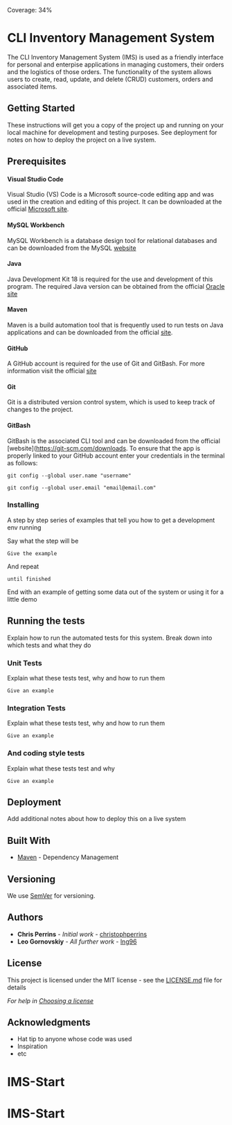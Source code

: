 Coverage: 34%
# CLI Inventory Management System

 The CLI Inventory Management System (IMS) is used as a friendly interface for personal and enterpise applications in managing customers, their orders and the logistics of those orders. The functionality of the system allows users to create, read, update, and delete (CRUD) customers, orders and associated items. 

## Getting Started

These instructions will get you a copy of the project up and running on your local machine for development and testing purposes. See deployment for notes on how to deploy the project on a live system.

## Prerequisites

#### Visual Studio Code
Visual Studio (VS) Code is a Microsoft source-code editing app and was used in the creation and editing of this project. It can be downloaded at the official [Microsoft site](https://code.visualstudio.com/download).

#### MySQL Workbench
MySQL Workbench is a database design tool for relational databases and can be downloaded from the MySQL [website](https://dev.mysql.com/downloads/workbench/)

#### Java
Java Development Kit 18 is required for the use and development of this program. The required Java version can be obtained from the official [Oracle site](https://www.oracle.com/java/technologies/javase/jdk18-archive-downloads.html)
#### Maven
Maven is a build automation tool that is frequently used to run tests on Java applications and can be downloaded from the official [site](https://maven.apache.org/download.cgi).


#### GitHub
A GitHub account is required for the use of Git and GitBash. For more information visit the official [site](https://github.com/)

#### Git

Git is a distributed version control system, which is used to keep track of changes to the project. 

#### GitBash

GitBash is the associated CLI tool and can be downloaded from the official [website](https://git-scm.com/downloads.
To ensure that the app is properly linked to your GitHub account enter your credentials in the terminal as follows:

```
git config --global user.name "username"
```

```
git config --global user.email "email@email.com"
```

### Installing

A step by step series of examples that tell you how to get a development env running

Say what the step will be

```
Give the example
```

And repeat

```
until finished
```

End with an example of getting some data out of the system or using it for a little demo

## Running the tests

Explain how to run the automated tests for this system. Break down into which tests and what they do

### Unit Tests 

Explain what these tests test, why and how to run them

```
Give an example
```

### Integration Tests 
Explain what these tests test, why and how to run them

```
Give an example
```

### And coding style tests

Explain what these tests test and why

```
Give an example
```

## Deployment

Add additional notes about how to deploy this on a live system

## Built With

* [Maven](https://maven.apache.org/) - Dependency Management

## Versioning

We use [SemVer](http://semver.org/) for versioning.

## Authors

* **Chris Perrins** - *Initial work* - [christophperrins](https://github.com/christophperrins)
* **Leo Gornovskiy** - *All further work* - [lng96](https://github.com/lng1996)

## License

This project is licensed under the MIT license - see the [LICENSE.md](LICENSE.md) file for details 

*For help in [Choosing a license](https://choosealicense.com/)*

## Acknowledgments

* Hat tip to anyone whose code was used
* Inspiration
* etc
# IMS-Start
# IMS-Start
